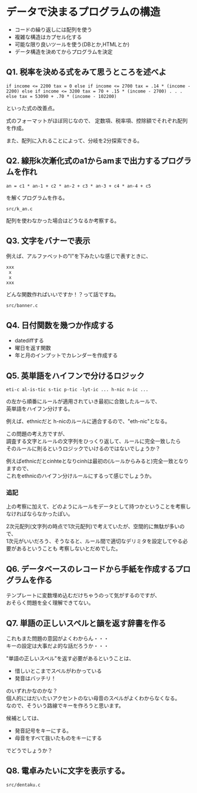# データで決まるプログラムの構造

* コードの繰り返しには配列を使う
* 複雑な構造はカプセル化する
* 可能な限り良いツールを使う(DBとか,HTMLとか)
* データ構造を決めてからプログラムを決定

## Q1. 税率を決める式をみて思うところを述べよ

`
if income <= 2200
  tax = 0
else if income <= 2700
  tax = .14 * (income - 2200)
else if income <= 3200
  tax = 70 + .15 * (income - 2700)
  .
  .
  .
else
  tax = 53090 + .70 * (income - 102200)
`

といった式の改善点。

式のフォーマットがほぼ同じなので、
定数項、税率項、控除額でそれぞれ配列を作成。

また、配列に入れることによって、分岐を2分探索できる。


## Q2. 線形k次漸化式のa1からamまで出力するプログラムを作れ

`an = c1 * an-1 + c2 * an-2 + c3 * an-3 + c4 * an-4 + c5`

を解くプログラムを作る。

`src/k_an.c`

配列を使わなかった場合はどうなるか考察する。

## Q3. 文字をバナーで表示

例えば、アルファベットの"I"を下みたいな感じで表すときに、

```
xxx
 x
 x
xxx
```

どんな関数作ればいいですか！？って話ですね。

`src/banner.c`


## Q4. 日付関数を幾つか作成する

* datediffする
* 曜日を返す関数
* 年と月のインプットでカレンダーを作成する


## Q5. 英単語をハイフンで分けるロジック

`eti-c al-is-tic s-tic p-tic -lyt-ic ... h-nic n-ic ...`

の左から順番にルールが適用されていき最初に合致したルールで、  
英単語をハイフン分けする。

例えば、ethnicだと h-nicのルールに適合するので、"eth-nic"となる。

この問題の考え方ですが、  
調査する文字とルールの文字列をひっくり返して、ルールに完全一致したら  
そのルールに則るというロジックでいけるのではないでしょうか？

例えばethnicだとcinhteとなりcinhは最初の(ルールからみると)完全一致となりますので、  
これをethnicのハイフン分けルールにするって感じでしょうか。

### 追記

上の考察に加えて、どのようにルールをデータとして持つかということを考察しなければならなかったぽい。

2次元配列(文字列の時点で1次元配列)で考えていたが、空間的に無駄が多いので、  
1次元がいいだろう、そうなると、ルール間で適切なデリミタを設定してやる必要があるということも
考察しないとだめでした。

## Q6. データベースのレコードから手紙を作成するプログラムを作る

テンプレートに変数埋め込むだけちゃうのって気がするのですが、  
おそらく問題を全く理解できてない。

## Q7. 単語の正しいスペルと韻を返す辞書を作る

これもまた問題の意図がよくわからん・・・  
キーの設定は大事だよ的な話だろうか・・・  

"単語の正しいスペル"を返す必要があるということは、

* 惜しいとこまでスペルがわかっている
* 発音はバッチリ！

のいずれかなのかな？  
個人的にはだいたいアクセントのない母音のスペルがよくわからなくなる。  
なので、そういう路線でキーを作ろうと思います。

候補としては、

* 発音記号をキーにする。 
* 母音をすべて抜いたものをキーにする

でどうでしょうか？

## Q8.  電卓みたいに文字を表示する。

`src/dentaku.c`
